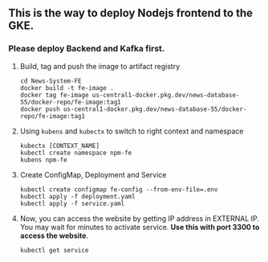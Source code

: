 ## This is the way to deploy Nodejs frontend to the GKE. 

### Please deploy Backend and Kafka first.

1. Build, tag and push the image to artifact registry
    ```
    cd News-System-FE
    docker build -t fe-image .
    docker tag fe-image us-central1-docker.pkg.dev/news-database-55/docker-repo/fe-image:tag1
    docker push us-central1-docker.pkg.dev/news-database-55/docker-repo/fe-image:tag1 
    ```

2.  Using `kubens` and `kubectx` to switch to right context and namespace
    ```
    kubectx [CONTEXT_NAME]
    kubectl create namespace npm-fe
    kubens npm-fe
    ```

3. Create ConfigMap, Deployment and Service
    ```
    kubectl create configmap fe-config --from-env-file=.env
    kubectl apply -f deployment.yaml
    kubectl apply -f service.yaml
    ```

4.  Now, you can access the website by getting IP address in EXTERNAL IP. You may wait for minutes to activate service. **Use this with port 3300 to access the website**.
    ```
    kubectl get service
    ```
    